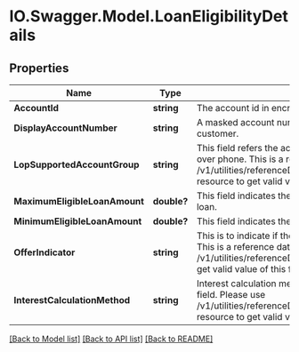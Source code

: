 # IO.Swagger.Model.LoanEligibilityDetails
## Properties

Name | Type | Description | Notes
------------ | ------------- | ------------- | -------------
**AccountId** | **string** | The account id  in encrypted format. | 
**DisplayAccountNumber** | **string** | A masked account number that can be displayed to the customer. | 
**LopSupportedAccountGroup** | **string** | This field refers the account group supported by Loan over phone. This is a reference data field. Please use /v1/utilities/referenceData/{lopSupportedAccountGroup} resource to get valid value of this field with description. | [optional] 
**MaximumEligibleLoanAmount** | **double?** | This field indicates the maximum eligible amount for loan. | 
**MinimumEligibleLoanAmount** | **double?** | This field indicates the minimum eligible amount for loan. | [optional] 
**OfferIndicator** | **string** | This is to indicate if the offer is rate/fee/hybrid based. This is a reference data field. Please use /v1/utilities/referenceData/{offerIndicator} resource to get valid value of this field with description. | 
**InterestCalculationMethod** | **string** | Interest calculation method. This is a reference data field. Please use /v1/utilities/referenceData/{interestCalculationMethod} resource to get valid value of this field with description. | [optional] 

[[Back to Model list]](../README.md#documentation-for-models) [[Back to API list]](../README.md#documentation-for-api-endpoints) [[Back to README]](../README.md)


